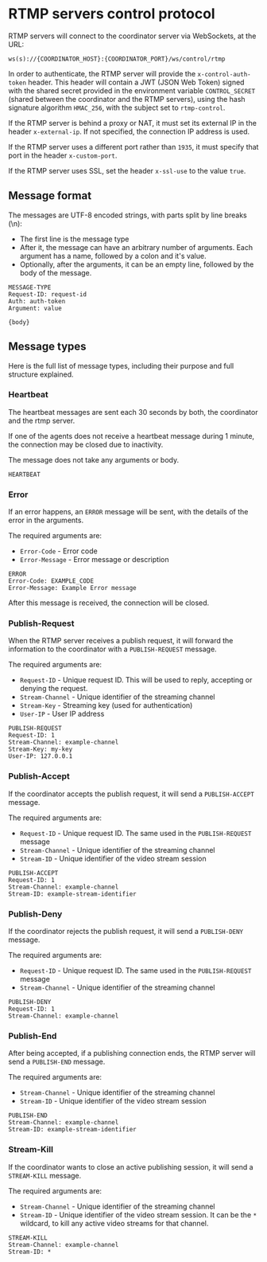 # RTMP servers control protocol

RTMP servers will connect to the coordinator server via WebSockets, at the URL:

```
ws(s)://{COORDINATOR_HOST}:{COORDINATOR_PORT}/ws/control/rtmp
```

In order to authenticate, the RTMP server will provide the `x-control-auth-token` header. This header will contain a JWT (JSON Web Token) signed with the shared secret provided in the environment variable `CONTROL_SECRET` (shared between the coordinator and the RTMP servers), using the hash signature algorithm `HMAC_256`, with the subject set to `rtmp-control`.

If the RTMP server is behind a proxy or NAT, it must set its external IP in the header `x-external-ip`. If not specified, the connection IP address is used.

If the RTMP server uses a different port rather than `1935`, it must specify that port in the header `x-custom-port`.

If the RTMP server uses SSL, set the header `x-ssl-use` to the value `true`.

## Message format

The messages are UTF-8 encoded strings, with parts split by line breaks (\n):
 
  - The first line is the message type
  - After it, the message can have an arbitrary number of arguments. Each argument has a name, followed by a colon and it's value.
  - Optionally, after the arguments, it can be an empty line, followed by the body of the message.

```
MESSAGE-TYPE
Request-ID: request-id
Auth: auth-token
Argument: value

{body}
```

## Message types

Here is the full list of message types, including their purpose and full structure explained.

### Heartbeat

The heartbeat messages are sent each 30 seconds by both, the coordinator and the rtmp server.

If one of the agents does not receive a heartbeat message during 1 minute, the connection may be closed due to inactivity.

The message does not take any arguments or body.

```
HEARTBEAT
```

### Error

If an error happens, an `ERROR` message will be sent, with the details of the error in the arguments.

The required arguments are:

 - `Error-Code` - Error code
 - `Error-Message` - Error message or description

```
ERROR
Error-Code: EXAMPLE_CODE
Error-Message: Example Error message
```

After this message is received, the connection will be closed.

### Publish-Request

When the RTMP server receives a publish request, it will forward the information to the coordinator with a `PUBLISH-REQUEST` message.

The required arguments are:

 - `Request-ID` - Unique request ID. This will be used to reply, accepting or denying the request.
 - `Stream-Channel` - Unique identifier of the streaming channel
 - `Stream-Key` - Streaming key (used for authentication)
 - `User-IP` - User IP address

```
PUBLISH-REQUEST
Request-ID: 1
Stream-Channel: example-channel
Stream-Key: my-key
User-IP: 127.0.0.1
```

### Publish-Accept

If the coordinator accepts the publish request, it will send a `PUBLISH-ACCEPT` message.

The required arguments are:

 - `Request-ID` - Unique request ID. The same used in the `PUBLISH-REQUEST` message
 - `Stream-Channel` - Unique identifier of the streaming channel
 - `Stream-ID` - Unique identifier of the video stream session


```
PUBLISH-ACCEPT
Request-ID: 1
Stream-Channel: example-channel
Stream-ID: example-stream-identifier
```

### Publish-Deny

If the coordinator rejects the publish request, it will send a `PUBLISH-DENY` message.

The required arguments are:

 - `Request-ID` - Unique request ID. The same used in the `PUBLISH-REQUEST` message
 - `Stream-Channel` - Unique identifier of the streaming channel

```
PUBLISH-DENY
Request-ID: 1
Stream-Channel: example-channel
```

### Publish-End

After being accepted, if a publishing connection ends, the RTMP server will send a `PUBLISH-END` message.

The required arguments are:

 - `Stream-Channel` - Unique identifier of the streaming channel
 - `Stream-ID` - Unique identifier of the video stream session

```
PUBLISH-END
Stream-Channel: example-channel
Stream-ID: example-stream-identifier
```

### Stream-Kill

If the coordinator wants to close an active publishing session, it will send a `STREAM-KILL` message.

The required arguments are:

 - `Stream-Channel` - Unique identifier of the streaming channel
 - `Stream-ID` - Unique identifier of the video stream session. It can be the `*` wildcard, to kill any active video streams for that channel.

```
STREAM-KILL
Stream-Channel: example-channel
Stream-ID: *
```
